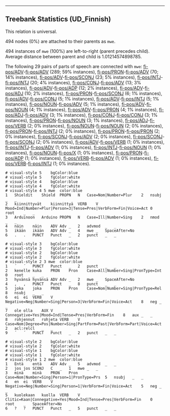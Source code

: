 

--------------------------------------------------------------------------------

## Treebank Statistics (UD_Finnish)

This relation is universal.

494 nodes (0%) are attached to their parents as `mwe`.

494 instances of `mwe` (100%) are left-to-right (parent precedes child).
Average distance between parent and child is 1.01214574898785.

The following 29 pairs of parts of speech are connected with `mwe`: [fi-pos/ADV]()-[fi-pos/ADV]() (289; 59% instances), [fi-pos/PRON]()-[fi-pos/ADV]() (70; 14% instances), [fi-pos/ADV]()-[fi-pos/SCONJ]() (23; 5% instances), [fi-pos/INTJ]()-[fi-pos/INTJ]() (20; 4% instances), [fi-pos/CONJ]()-[fi-pos/ADV]() (13; 3% instances), [fi-pos/ADV]()-[fi-pos/ADP]() (12; 2% instances), [fi-pos/ADV]()-[fi-pos/ADJ]() (10; 2% instances), [fi-pos/PRON]()-[fi-pos/SCONJ]() (6; 1% instances), [fi-pos/ADV]()-[fi-pos/CONJ]() (5; 1% instances), [fi-pos/ADV]()-[fi-pos/INTJ]() (5; 1% instances), [fi-pos/NOUN]()-[fi-pos/ADV]() (5; 1% instances), [fi-pos/ADV]()-[fi-pos/NOUN]() (4; 1% instances), [fi-pos/ADV]()-[fi-pos/PRON]() (4; 1% instances), [fi-pos/ADJ]()-[fi-pos/ADV]() (3; 1% instances), [fi-pos/CONJ]()-[fi-pos/CONJ]() (3; 1% instances), [fi-pos/PRON]()-[fi-pos/NOUN]() (3; 1% instances), [fi-pos/ADJ]()-[fi-pos/VERB]() (2; 0% instances), [fi-pos/NOUN]()-[fi-pos/NOUN]() (2; 0% instances), [fi-pos/PRON]()-[fi-pos/INTJ]() (2; 0% instances), [fi-pos/PRON]()-[fi-pos/PRON]() (2; 0% instances), [fi-pos/SCONJ]()-[fi-pos/ADV]() (2; 0% instances), [fi-pos/SCONJ]()-[fi-pos/SCONJ]() (2; 0% instances), [fi-pos/ADV]()-[fi-pos/VERB]() (1; 0% instances), [fi-pos/INTJ]()-[fi-pos/ADV]() (1; 0% instances), [fi-pos/INTJ]()-[fi-pos/NOUN]() (1; 0% instances), [fi-pos/NOUN]()-[fi-pos/X]() (1; 0% instances), [fi-pos/PRON]()-[fi-pos/ADP]() (1; 0% instances), [fi-pos/VERB]()-[fi-pos/ADV]() (1; 0% instances), [fi-pos/VERB]()-[fi-pos/INTJ]() (1; 0% instances).


~~~ conllu
# visual-style 5	bgColor:blue
# visual-style 5	fgColor:white
# visual-style 4	bgColor:blue
# visual-style 4	fgColor:white
# visual-style 4 5 mwe	color:blue
1	Shieldit	Shield	PROPN	N	Case=Nom|Number=Plur	2	nsubj	_	_
2	kiinnittyvät	kiinnittyä	VERB	V	Mood=Ind|Number=Plur|Person=3|Tense=Pres|VerbForm=Fin|Voice=Act	0	root	_	_
3	Arduinoon	Arduino	PROPN	N	Case=Ill|Number=Sing	2	nmod	_	_
4	näin	näin	ADV	Adv	_	2	advmod	_	_
5	ikään	ikään	ADV	Adv	_	4	mwe	_	SpaceAfter=No
6	.	.	PUNCT	Punct	_	2	punct	_	_

~~~


~~~ conllu
# visual-style 3	bgColor:blue
# visual-style 3	fgColor:white
# visual-style 2	bgColor:blue
# visual-style 2	fgColor:white
# visual-style 2 3 mwe	color:blue
1	´	´	PUNCT	Punct	_	2	punct	_	_
2	kenelle	kuka	PRON	Pron	Case=All|Number=Sing|PronType=Int	0	root	_	_
3	hyvänsä	hyvänsä	ADV	Adv	_	2	mwe	_	SpaceAfter=No
4	,	,	PUNCT	Punct	_	8	punct	_	_
5	joka	joka	PRON	Pron	Case=Nom|Number=Sing|PronType=Rel	8	nsubj	_	_
6	ei	ei	VERB	V	Negative=Neg|Number=Sing|Person=3|VerbForm=Fin|Voice=Act	8	neg	_	_
7	ole	olla	AUX	V	Connegative=Yes|Mood=Ind|Tense=Pres|VerbForm=Fin	8	aux	_	_
8	rohjennut	rohjeta	VERB	V	Case=Nom|Degree=Pos|Number=Sing|PartForm=Past|VerbForm=Part|Voice=Act	2	acl:relcl	_	_
9	´	´	PUNCT	Punct	_	2	punct	_	_

~~~


~~~ conllu
# visual-style 2	bgColor:blue
# visual-style 2	fgColor:white
# visual-style 1	bgColor:blue
# visual-style 1	fgColor:white
# visual-style 1 2 mwe	color:blue
1	Entä	entä	ADV	Adv	_	5	advmod	_	_
2	jos	jos	SCONJ	C	_	1	mwe	_	_
3	minä	minä	PRON	Pron	Case=Nom|Number=Sing|Person=1|PronType=Prs	5	nsubj	_	_
4	en	ei	VERB	V	Negative=Neg|Number=Sing|Person=1|VerbForm=Fin|Voice=Act	5	neg	_	_
5	kuolekaan	kuolla	VERB	V	Clitic=Kaan|Connegative=Yes|Mood=Ind|Tense=Pres|VerbForm=Fin	0	root	_	SpaceAfter=No
6	?	?	PUNCT	Punct	_	5	punct	_	_

~~~


